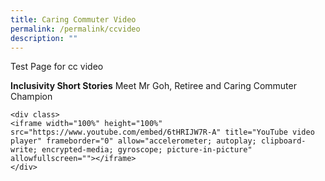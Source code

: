 ```yaml
---
title: Caring Commuter Video
permalink: /permalink/ccvideo
description: ""
---
```

Test Page for cc video


**Inclusivity Short Stories**
Meet Mr Goh, Retiree and Caring Commuter Champion

```
<div class>
<iframe width="100%" height="100%" src="https://www.youtube.com/embed/6tHRIJW7R-A" title="YouTube video player" frameborder="0" allow="accelerometer; autoplay; clipboard-write; encrypted-media; gyroscope; picture-in-picture" allowfullscreen=""></iframe>
</div>
```